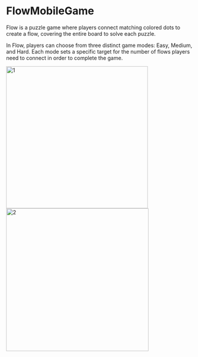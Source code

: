 # FlowMobileGame

Flow is a puzzle game where players connect matching colored dots to create a flow, covering the entire board to solve each puzzle.

In Flow, players can choose from three distinct game modes: Easy, Medium, and Hard. Each mode sets a specific target for the number of flows players need to connect in order to complete the game.
<div style={{display: flex, flex: 1, flex-direction: row}}>
  <img width="382" alt="1" src="https://github.com/oryory2/FlowMobileGame/assets/81316025/b39ce762-480b-4a07-8341-779b9d1eb64b">
  <img width="384" alt="2" src="https://github.com/oryory2/FlowMobileGame/assets/81316025/1e2b8ece-5c1a-4631-8b80-e92b8977790f">
</div>

